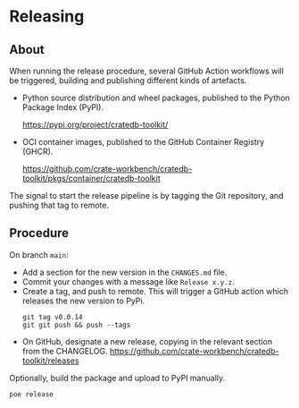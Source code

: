 # Releasing


## About

When running the release procedure, several GitHub Action workflows will be
triggered, building and publishing different kinds of artefacts.

- Python source distribution and wheel packages, published to the Python Package Index (PyPI).

  https://pypi.org/project/cratedb-toolkit/

- OCI container images, published to the GitHub Container Registry (GHCR).

  https://github.com/crate-workbench/cratedb-toolkit/pkgs/container/cratedb-toolkit

The signal to start the release pipeline is by tagging the Git repository,
and pushing that tag to remote.


## Procedure

On branch `main`:

- Add a section for the new version in the `CHANGES.md` file.
- Commit your changes with a message like `Release x.y.z`.
- Create a tag, and push to remote.
  This will trigger a GitHub action which releases the new version to PyPi.
  ```shell
  git tag v0.0.14
  git git push && push --tags
  ```
- On GitHub, designate a new release, copying in the relevant section
  from the CHANGELOG.
  https://github.com/crate-workbench/cratedb-toolkit/releases

Optionally, build the package and upload to PyPI manually.
```shell
poe release
```

